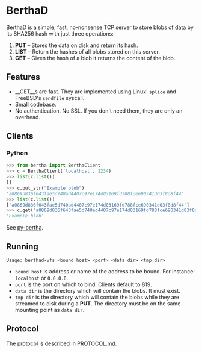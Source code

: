 BerthaD
=======

BerthaD is a simple, fast, no-nonsense TCP server to store blobs of data
by its SHA256 hash with just three operations:

1. __PUT__ – Stores the data on disk and return its hash.
2.  __LIST__ – Return the hashes of all blobs stored on this server.
3.  __GET__ – Given the hash of a blob it returns the content of the blob.

Features
--------
* __GET__s are fast.  They are implemented using Linux' `splice` and FreeBSD's `sendfile` syscall.
* Small codebase.
* No authentication.  No SSL.  If you don't need them, they are only
  an overhead.

Clients
-------
### Python
```python
>>> from bertha import BerthaClient
>>> c = BerthaClient('localhost', 1234)
>>> list(c.list())
[]
>>> c.put_str("Example blob")
'a0869d836f643fae5d740ad4407c97e174d03169fd788fce690341d03f8d8f44'
>>> list(c.list())
['a0869d836f643fae5d740ad4407c97e174d03169fd788fce690341d03f8d8f44']
>>> c.get('a0869d836f643fae5d740ad4407c97e174d03169fd788fce690341d03f8d8f44').read()
'Example blob'
```
See [py-bertha].


Running
-------
    Usage: berthad-vfs <bound host> <port> <data dir> <tmp dir>

* `bound host` is address or name of the address to be bound.  For instance:
  `localhost` or `0.0.0.0`.
* `port` is the port on which to bind.  Clients default to 819.
* `data dir` is the directory which will contain the blobs.  It must exist.
* `tmp dir` is the directory which will contain the blobs while they are
   streamed to disk during a __PUT__.  The directory must be on the same
   mounting point as `data dir`.

Protocol
--------
The protocol is described in [PROTOCOL.md].

[py-bertha]: http://github.com/bwesterb/py-bertha
[PROTOCOL.md]: https://github.com/bwesterb/berthad/blob/master/PROTOCOL.md
